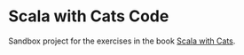 # Scala with Cats Code

Sandbox project for the exercises in the book [Scala with Cats][book].

[book]: https://underscore.io/books/advanced-scala
